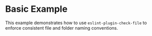 # Basic Example

This example demonstrates how to use `eslint-plugin-check-file` to enforce consistent file and folder naming conventions.
